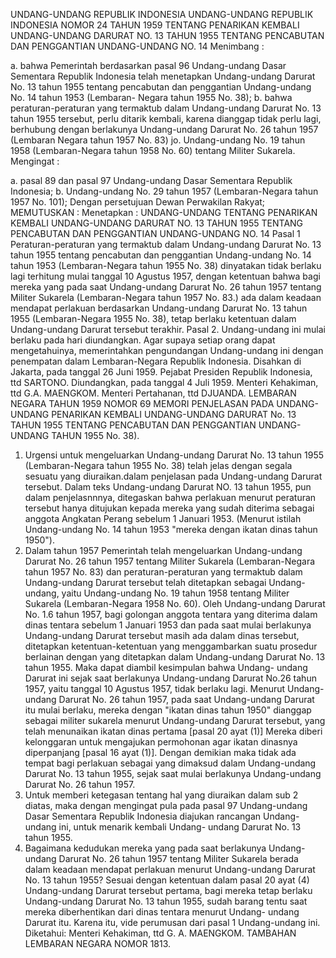  UNDANG-UNDANG REPUBLIK INDONESIA UNDANG-UNDANG REPUBLIK INDONESIA NOMOR 24 TAHUN 1959 TENTANG PENARIKAN KEMBALI UNDANG-UNDANG DARURAT NO. 13 TAHUN 1955 TENTANG PENCABUTAN DAN PENGGANTIAN UNDANG-UNDANG NO. 14
Menimbang :

a. bahwa Pemerintah berdasarkan pasal 96 Undang-undang Dasar Sementara Republik Indonesia telah menetapkan Undang-undang Darurat No. 13 tahun 1955 tentang pencabutan dan penggantian Undang-undang No. 14 tahun 1953 (Lembaran- Negara tahun 1955 No. 38);
b. bahwa peraturan-peraturan yang termaktub dalam Undang-undang Darurat No. 13 tahun 1955 tersebut, perlu ditarik kembali, karena dianggap tidak perlu lagi, berhubung dengan berlakunya Undang-undang Darurat No. 26 tahun 1957 (Lembaran Negara tahun 1957 No. 83) jo. Undang-undang No. 19 tahun 1958 (Lembaran-Negara tahun 1958 No. 60) tentang Militer Sukarela.
Mengingat :

a. pasal 89 dan pasal 97 Undang-undang Dasar Sementara Republik Indonesia;
b. Undang-undang No. 29 tahun 1957 (Lembaran-Negara tahun 1957 No. 101); Dengan persetujuan Dewan Perwakilan Rakyat;
MEMUTUSKAN :
 Menetapkan : UNDANG-UNDANG TENTANG PENARIKAN KEMBALI UNDANG-UNDANG DARURAT NO. 13 TAHUN 1955 TENTANG PENCABUTAN DAN PENGGANTIAN UNDANG-UNDANG NO. 14
Pasal 1
Peraturan-peraturan yang termaktub dalam Undang-undang Darurat No. 13 tahun 1955 tentang pencabutan dan penggantian Undang-undang No. 14 tahun 1953 (Lembaran-Negara tahun 1955 No. 38) dinyatakan tidak berlaku lagi terhitung mulai tanggal 10 Agustus 1957, dengan ketentuan bahwa bagi mereka yang pada saat Undang-undang Darurat No. 26 tahun 1957 tentang Militer Sukarela (Lembaran-Negara tahun 1957 No.
83.) ada dalam keadaan mendapat perlakuan berdasarkan Undang-undang Darurat No. 13 tahun 1955 (Lembaran-Negara 1955 No. 38), tetap berlaku ketentuan dalam Undang-undang Darurat tersebut terakhir. Pasal 2. Undang-undang ini mulai berlaku pada hari diundangkan. Agar supaya setiap orang dapat mengetahuinya, memerintahkan pengundangan Undang-undang ini dengan penempatan dalam Lembaran-Negara Republik Indonesia. Disahkan di Jakarta, pada tanggal 26 Juni 1959. Pejabat Presiden Republik Indonesia, ttd SARTONO. Diundangkan, pada tanggal 4 Juli 1959. Menteri Kehakiman, ttd G.A. MAENGKOM. Menteri Pertahanan, ttd DJUANDA. LEMBARAN NEGARA TAHUN 1959 NOMOR 69 MEMORI PENJELASAN PADA UNDANG-UNDANG PENARIKAN KEMBALI UNDANG-UNDANG DARURAT No. 13 TAHUN 1955 TENTANG PENCABUTAN DAN PENGGANTIAN UNDANG-UNDANG TAHUN 1955 No. 38).
1. Urgensi untuk mengeluarkan Undang-undang Darurat No. 13 tahun 1955 (Lembaran-Negara tahun 1955 No. 38) telah jelas dengan segala sesuatu yang diuraikan.dalam penjelasan pada Undang-undang Darurat tersebut. Dalam teks Undang-undang Darurat NO. 13 tahun 1955, pun dalam penjelasnnnya, ditegaskan bahwa perlakuan menurut peraturan tersebut hanya ditujukan kepada mereka yang sudah diterima sebagai anggota Angkatan Perang sebelum 1 Januari 1953. (Menurut istilah Undang-undang No. 14 tahun 1953 "mereka dengan ikatan dinas tahun 1950").
2. Dalam tahun 1957 Pemerintah telah mengeluarkan Undang-undang Darurat No. 26 tahun 1957 tentang Militer Sukarela (Lembaran-Negara tahun 1957 No. 83) dan peraturan-peraturan yang termaktub dalam Undang-undang Darurat tersebut telah ditetapkan sebagai Undang-undang, yaitu Undang-undang No. 19 tahun 1958 tentang Militer Sukarela (Lembaran-Negara 1958 No. 60). Oleh Undang-undang Darurat No. 1.6 tahun 1957, bagi golongan anggota tentara yang diterima dalam dinas tentara sebelum 1 Januari 1953 dan pada saat mulai berlakunya Undang-undang Darurat tersebut masih ada dalam dinas tersebut, ditetapkan ketentuan-ketentuan yang menggambarkan suatu prosedur berlainan dengan yang ditetapkan dalam Undang-undang Darurat No. 13 tahun 1955. Maka dapat diambil kesimpulan bahwa Undang- undang Darurat ini sejak saat berlakunya Undang-undang Darurat No.26 tahun 1957, yaitu tanggal 10 Agustus 1957, tidak berlaku lagi. Menurut Undang-undang Darurat No. 26 tahun 1957, pada saat Undang-undang Darurat itu mulai berlaku, mereka dengan "ikatan dinas tahun 1950" dianggap sebagai militer sukarela menurut Undang-undang Darurat tersebut, yang telah menunaikan ikatan dinas pertama [pasal 20 ayat (1)] Mereka diberi kelonggaran untuk mengajukan permohonan agar ikatan dinasnya diperpanjang [pasal 16 ayat (1)]. Dengan demikian maka tidak ada tempat bagi perlakuan sebagai yang dimaksud dalam Undang-undang Darurat No. 13 tahun 1955, sejak saat mulai berlakunya Undang-undang Darurat No. 26 tahun 1957.
3. Untuk memberi ketegasan tentang hal yang diuraikan dalam sub 2 diatas, maka dengan mengingat pula pada pasal 97 Undang-undang Dasar Sementara Republik Indonesia diajukan rancangan Undang-undang ini, untuk menarik kembali Undang- undang Darurat No. 13 tahun 1955.
4. Bagaimana kedudukan mereka yang pada saat berlakunya Undang-undang Darurat No. 26 tahun 1957 tentang Militer Sukarela berada dalam keadaan mendapat perlakuan menurut Undang-undang Darurat No. 13 tahun 1955? Sesuai dengan ketentuan dalam pasal 20 ayat (4) Undang-undang Darurat tersebut pertama, bagi mereka tetap berlaku Undang-undang Darurat No. 13 tahun 1955, sudah barang tentu saat mereka diberhentikan dari dinas tentara menurut Undang- undang Darurat itu. Karena itu, vide perumusan dari pasal 1 Undang-undang ini. Diketahui: Menteri Kehakiman, ttd G. A. MAENGKOM. TAMBAHAN LEMBARAN NEGARA NOMOR 1813.